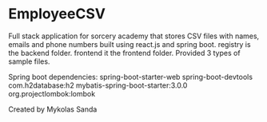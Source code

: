 # EmployeeCSV
Full stack application for sorcery academy
that stores CSV files with names, emails and phone numbers
built using react.js and spring boot.
registry is the backend folder.
frontend it the frontend folder.
Provided 3 types of sample files.

Spring boot dependencies:
spring-boot-starter-web
spring-boot-devtools
com.h2database:h2
mybatis-spring-boot-starter:3.0.0
org.projectlombok:lombok

Created by Mykolas Sanda
